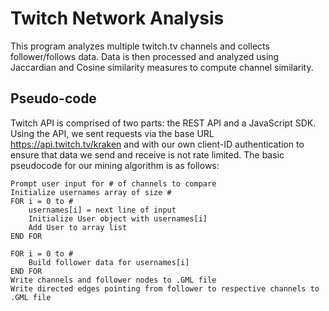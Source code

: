 # Twitch Network Analysis
This program analyzes multiple twitch.tv channels and collects follower/follows data. Data is then processed and analyzed using Jaccardian and Cosine similarity measures to compute channel similarity.

## Pseudo-code

Twitch API is comprised of two parts: the REST API and a JavaScript SDK. Using the API, we sent requests via the base URL https://api.twitch.tv/kraken and with our own client-ID authentication to ensure that data we send and receive is not rate limited. The basic pseudocode for our mining algorithm is as follows:
```
Prompt user input for # of channels to compare
Initialize usernames array of size #
FOR i = 0 to #
	usernames[i] = next line of input
	Initialize User object with usernames[i]
	Add User to array list
END FOR

FOR i = 0 to #
	Build follower data for usernames[i]
END FOR
Write channels and follower nodes to .GML file
Write directed edges pointing from follower to respective channels to .GML file
```
